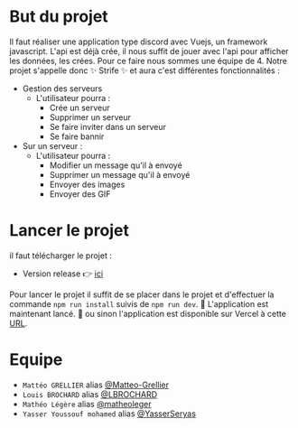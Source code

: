 # But du projet

Il faut réaliser une application type discord avec Vuejs, un framework javascript. L'api est déjà crée, il nous suffit de jouer avec l'api pour afficher les données, les crées. Pour ce faire nous sommes une équipe de 4.
Notre projet s'appelle donc ✨ Strife ✨ et aura c'est différentes fonctionnalités :

- Gestion des serveurs
  - L'utilisateur pourra :
    - Crée un serveur
    - Supprimer un serveur
    - Se faire inviter dans un serveur
    - Se faire bannir
- Sur un serveur :
  - L'utilisateur pourra :
    - Modifier un message qu'il à envoyé
    - Supprimer un message qu'il à envoyé
    - Envoyer des images
    - Envoyer des GIF

# Lancer le projet

il faut télécharger le projet :

- Version release 👉 [ici](https://github.com/Matteo-Grellier/Strife/archive/refs/tags/v1.0.0.zip)

Pour lancer le projet il suffit de se placer dans le projet et d'effectuer la commande `npm run install` suivis de `npm run dev`.
🎉 L'application est maintenant lancé. 🎉 ou sinon l'application est disponible sur Vercel à cette [URL](https://strife-eight.vercel.app/).

# Equipe

- `Mattéo GRELLIER` alias [@Matteo-Grellier](https://github.com/Matteo-Grellier)
- `Louis BROCHARD` alias [@LBROCHARD](https://github.com/LBROCHARD)
- `Mathéo Légère` alias [@matheoleger](https://github.com/matheoleger)
- `Yasser Youssouf mohamed` alias [@YasserSeryas](https://github.com/YasserSeryas)
